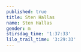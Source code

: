 ```yaml
---
published: true
title: Sten Hallas
name: Sten Hallas
gender: m
stirsdag_time: '1:37:33'
lilo_trail_time: '3:29:33'
---
```


